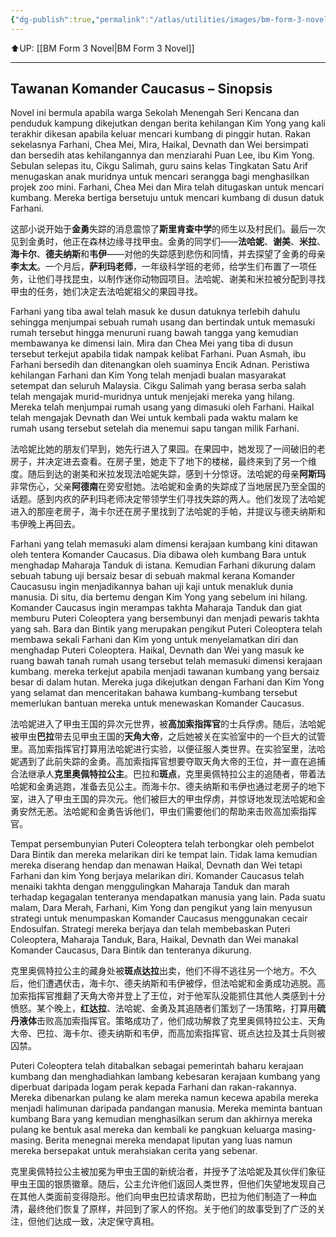 ```yaml
---
{"dg-publish":true,"permalink":"/atlas/utilities/images/bm-form-3-novel-sinopsis/"}
---
```


⬆️UP: [[BM Form 3 Novel\|BM Form 3 Novel]]

---
## Tawanan Komander Caucasus – Sinopsis

Novel ini bermula apabila warga Sekolah Menengah Seri Kencana dan penduduk kampung dikejutkan dengan berita kehilangan Kim Yong yang kali terakhir dikesan apabila keluar mencari kumbang di pinggir hutan. Rakan sekelasnya Farhani, Chea Mei, Mira, Haikal, Devnath dan Wei bersimpati dan bersedih atas kehilangannya dan menziarahi Puan Lee, ibu Kim Yong. Sebulan selepas itu, Cikgu Salimah, guru sains kelas Tingkatan Satu Arif menugaskan anak muridnya untuk mencari serangga bagi menghasilkan projek zoo mini. Farhani, Chea Mei dan Mira telah ditugaskan untuk mencari kumbang. Mereka bertiga bersetuju untuk mencari kumbang di dusun datuk Farhani. 

这部小说开始于**金勇**失踪的消息震惊了**斯里肯查中学**的师生以及村民们。最后一次见到金勇时，他正在森林边缘寻找甲虫。金勇的同学们——**法哈妮**、**谢美**、**米拉**、**海卡尔**、**德夫纳斯**和**韦伊**——对他的失踪感到悲伤和同情，并去探望了金勇的母亲**李太太**。一个月后，**萨利玛老师**，一年级科学班的老师，给学生们布置了一项任务，让他们寻找昆虫，以制作迷你动物园项目。法哈妮、谢美和米拉被分配到寻找甲虫的任务，她们决定去法哈妮祖父的果园寻找。

Farhani yang tiba awal telah masuk ke dusun datuknya terlebih dahulu sehingga menjumpai sebuah rumah usang dan bertindak untuk memasuki rumah tersebut hingga menuruni ruang bawah tangga yang kemudian membawanya ke dimensi lain. Mira dan Chea Mei yang tiba di dusun tersebut terkejut apabila tidak nampak kelibat Farhani. Puan Asmah, ibu Farhani bersedih dan ditenangkan oleh suaminya Encik Adnan. Peristiwa kehilangan Farhani dan Kim Yong telah menjadi bualan masyarakat setempat dan seluruh Malaysia. Cikgu Salimah yang berasa serba salah telah mengajak murid-muridnya untuk menjejaki mereka yang hilang. Mereka telah menjumpai rumah usang yang dimasuki oleh Farhani. Haikal telah mengajak Devnath dan Wei untuk kembali pada waktu malam ke rumah usang tersebut setelah dia menemui sapu tangan milik Farhani. 

法哈妮比她的朋友们早到，她先行进入了果园。在果园中，她发现了一间破旧的老房子，并决定进去查看。在房子里，她走下了地下的楼梯，最终来到了另一个维度。随后到达的谢美和米拉发现法哈妮失踪，感到十分惊讶。法哈妮的母亲**阿斯玛**非常伤心，父亲**阿德南**在旁安慰她。法哈妮和金勇的失踪成了当地居民乃至全国的话题。感到内疚的萨利玛老师决定带领学生们寻找失踪的两人。他们发现了法哈妮进入的那座老房子，海卡尔还在房子里找到了法哈妮的手帕，并提议与德夫纳斯和韦伊晚上再回去。

Farhani yang telah memasuki alam dimensi kerajaan kumbang kini ditawan oleh tentera Komander Caucasus. Dia dibawa oleh kumbang Bara untuk menghadap Maharaja Tanduk di istana. Kemudian Farhani dikurung dalam sebuah tabung uji bersaiz besar di sebuah makmal kerana Komander Caucasusu ingin menjadikannya bahan uji kaji untuk menakluk dunia manusia. Di situ, dia bertemu dengan Kim Yong yang sebelum ini hilang. Komander Caucasus ingin merampas takhta Maharaja Tanduk dan giat memburu Puteri Coleoptera yang bersembunyi dan menjadi pewaris takhta yang sah. Bara dan Bintik yang merupakan pengikut Puteri Coleoptera telah membawa sekali Farhani dan Kim yong untuk menyelamatkan diri dan menghadap Puteri Coleoptera. Haikal, Devnath dan Wei yang masuk ke ruang bawah tanah rumah usang tersebut telah memasuki dimensi kerajaan kumbang. mereka terkejut apabila menjadi tawanan kumbang yang bersaiz besar di dalam hutan. Mereka juga dikejutkan dengan Farhani dan Kim Yong yang selamat dan menceritakan bahawa kumbang-kumbang tersebut memerlukan bantuan mereka untuk menewaskan Komander Caucasus.

法哈妮进入了甲虫王国的异次元世界，被**高加索指挥官**的士兵俘虏。随后，法哈妮被甲虫**巴拉**带去见甲虫王国的**天角大帝**，之后她被关在实验室中的一个巨大的试管里。高加索指挥官打算用法哈妮进行实验，以便征服人类世界。在实验室里，法哈妮遇到了此前失踪的金勇。高加索指挥官想要夺取天角大帝的王位，并一直在追捕合法继承人**克里奥佩特拉公主**。巴拉和**斑点**，克里奥佩特拉公主的追随者，带着法哈妮和金勇逃跑，准备去见公主。而海卡尔、德夫纳斯和韦伊也通过老房子的地下室，进入了甲虫王国的异次元。他们被巨大的甲虫俘虏，并惊讶地发现法哈妮和金勇安然无恙。法哈妮和金勇告诉他们，甲虫们需要他们的帮助来击败高加索指挥官。


Tempat persembunyian Puteri Coleoptera telah terbongkar oleh pembelot Dara Bintik dan mereka melarikan diri ke tempat lain. Tidak lama kemudian mereka diserang hendap dan menawan Haikal, Devnath dan Wei tetapi Farhani dan kim Yong berjaya melarikan diri. Komander Caucasus telah menaiki takhta dengan menggulingkan Maharaja Tanduk dan marah terhadap kegagalan tenteranya mendapatkan manusia yang lain. Pada suatu malam, Dara Merah, Farhani, Kim Yong dan pengikut yang lain menyusun strategi untuk menumpaskan Komander Caucasus menggunakan cecair Endosulfan. Strategi mereka berjaya dan telah membebaskan Puteri Coleoptera, Maharaja Tanduk, Bara, Haikal, Devnath dan Wei manakal Komander Caucasus, Dara Bintik dan tenteranya dikurung. 

克里奥佩特拉公主的藏身处被**斑点达拉**出卖，他们不得不逃往另一个地方。不久后，他们遭遇伏击，海卡尔、德夫纳斯和韦伊被俘，但法哈妮和金勇成功逃脱。高加索指挥官推翻了天角大帝并登上了王位，对于他军队没能抓住其他人类感到十分愤怒。某个晚上，**红达拉**、法哈妮、金勇及其追随者们策划了一场策略，打算用**硫丹液体**击败高加索指挥官。策略成功了，他们成功解救了克里奥佩特拉公主、天角大帝、巴拉、海卡尔、德夫纳斯和韦伊，而高加索指挥官、斑点达拉及其士兵则被囚禁。

Puteri Coleoptera telah ditabalkan sebagai pemerintah baharu kerajaan kumbang dan menghadiahkan lambang kebesaran kerajaan kumbang yang diperbuat daripada logam perak kepada Farhani dan rakan-rakannya. Mereka dibenarkan pulang ke alam mereka namun kecewa apabila mereka menjadi halimunan daripada pandangan manusia. Mereka meminta bantuan kumbang Bara yang kemudian menghasilkan serum dan akhirnya mereka pulang ke bentuk asal mereka dan kembali ke pangkuan keluarga masing-masing. Berita menegnai mereka mendapat liputan yang luas namun mereka bersepakat untuk merahsiakan cerita yang sebenar.  

克里奥佩特拉公主被加冕为甲虫王国的新统治者，并授予了法哈妮及其伙伴们象征甲虫王国的银质徽章。随后，公主允许他们返回人类世界，但他们失望地发现自己在其他人类面前变得隐形。他们向甲虫巴拉请求帮助，巴拉为他们制造了一种血清，最终他们恢复了原样，并回到了家人的怀抱。关于他们的故事受到了广泛的关注，但他们达成一致，决定保守真相。